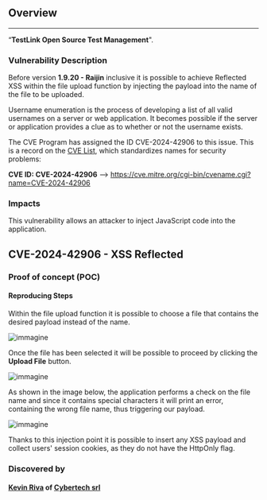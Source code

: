 ## Overview
---
“**TestLink Open Source Test Management**".

### Vulnerability Description
Before version **1.9.20 - Raijin** inclusive it is possible to achieve Reflected XSS within the file upload function by injecting the payload into the name of the file to be uploaded.

Username enumeration is the process of developing a list of all valid usernames on a server or web application. It becomes possible if the server or application provides a clue as to whether or not the username exists.

The CVE Program has assigned the ID CVE-2024-42906 to this issue. This is a record on the [CVE List](https://cve.mitre.org/cve/), which standardizes names for security problems:

**CVE ID: CVE-2024-42906** --> https://cve.mitre.org/cgi-bin/cvename.cgi?name=CVE-2024-42906

### Impacts
This vulnerability allows an attacker to inject JavaScript code into the application.

## CVE-2024-42906 - XSS Reflected

### Proof of concept (POC)
#### Reproducing Steps
Within the file upload function it is possible to choose a file that contains the desired payload instead of the name.

![immagine](https://github.com/user-attachments/assets/09a7e646-6324-49ea-97fe-67d08d555442)

Once the file has been selected it will be possible to proceed by clicking the **Upload File** button.

![immagine](https://github.com/user-attachments/assets/912be7f5-61fb-4205-8a43-a4b997b906d0)

As shown in the image below, the application performs a check on the file name and since it contains special characters it will print an error, containing the wrong file name, thus triggering our payload.

![immagine](https://github.com/user-attachments/assets/bac63bff-05fb-41aa-82a2-75f7ef617bd1)

Thanks to this injection point it is possible to insert any XSS payload and collect users' session cookies, as they do not have the HttpOnly flag.

### Discovered by
#### [Kevin Riva](https://www.linkedin.com/in/kevin-riva-6338ba267/) of [Cybertech srl](https://www.cybertech.eu/)
